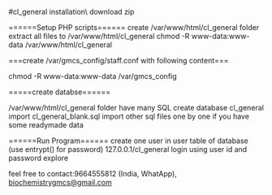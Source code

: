 #cl_general installation\\ 
download zip

======Setup PHP scripts======
create /var/www/html/cl_general folder
extract all files to  /var/www/html/cl_general
chmod -R www-data:www-data /var/www/html/cl_general

===create /var/gmcs_config/staff.conf with following content===

<?php
$GLOBALS['main_user']='mysql user';
$GLOBALS['main_pass']='mysql password';

$GLOBALS['email_user']='mysql email database user';
$GLOBALS['email_pass']='mysql email database pass';
$GLOBALS['email_db_server']='email database ip';
?>

chmod -R www-data:www-data /var/gmcs_config

=====create databse======

/var/www/html/cl_general folder have many SQL
create database cl_general
import cl_general_blank.sql
import other sql files one by one if you have some readymade data

======Run Program======
create one user in user table of database (use entrypt() for password)
127.0.0.1/cl_general
login using user id and password
explore

feel free to contact:9664555812 (India, WhatApp), biochemistrygmcs@gmail.com
